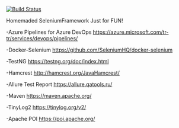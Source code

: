 [![Build Status](https://dev.azure.com/ozdamarvolkan/TestRepo/_apis/build/status/volkanozdamar.SeleniumFramework?branchName=master)](https://dev.azure.com/ozdamarvolkan/TestRepo/_build/latest?definitionId=32&branchName=master)


Homemaded SeleniumFramework Just for FUN! 

-Azure Pipelines for Azure DevOps https://azure.microsoft.com/tr-tr/services/devops/pipelines/

-Docker-Selenium https://github.com/SeleniumHQ/docker-selenium

-TestNG https://testng.org/doc/index.html

-Hamcrest http://hamcrest.org/JavaHamcrest/

-Allure Test Report https://allure.qatools.ru/

-Maven https://maven.apache.org/

-TinyLog2 https://tinylog.org/v2/

-Apache POI https://poi.apache.org/
